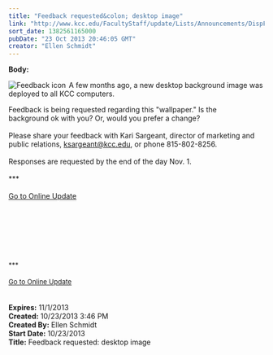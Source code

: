 ```yaml
---
title: "Feedback requested&colon; desktop image"
link: "http://www.kcc.edu/FacultyStaff/update/Lists/Announcements/DispForm.aspx?ID=1298"
sort_date: 1382561165000
pubDate: "23 Oct 2013 20:46:05 GMT"
creator: "Ellen Schmidt"
---
```


<div><b>Body:</b> <div class="ExternalClassF73F38FBF4214964A890626D7407CA91">
<div>
<div style="float:left;margin-right:6px"><img alt="Feedback icon" src="/FacultyStaff/update/PublishingImages/feedback1.gif" /></div>
<p>A few months ago, a new desktop background image was deployed to all KCC computers.</p></div>
<div>Feedback is being requested regarding this &quot;wallpaper.&quot; Is the background ok with you? Or, would you prefer a change?</div>
<div> </div>
<div>Please share your feedback with Kari Sargeant, director of marketing and public relations, <a href="mailto:ksargeant@kcc.edu">ksargeant@kcc.edu</a>, or phone 815-802-8256.</div>
<div> </div>
<div>Responses are requested by the end of the day Nov. 1.</div>
<div> </div>
<div>***</div>
<div> </div>
<div><a href="/FacultyStaff/update/Pages/dailyupdate.aspx">Go to Online Update</a></div>
<div> </div>
<div> </div>
<div> </div>
<div> </div>
<div> </div>
<div> </div>
<div> </div>
<div>
<div><font size="2">***</font></div>
<div><font size="2"></font> </div>
<div><font size="2"></font></div>
<div><font size="2"><a href="/FacultyStaff/update/Pages/dailyupdate.aspx">Go to Online Update</a></font></div>
<div><font size="2"></font> </div>
<div> </div>
<div><font size="2"></font></div></div></div></div>
<div><b>Expires:</b> 11/1/2013</div>
<div><b>Created:</b> 10/23/2013 3:46 PM</div>
<div><b>Created By:</b> Ellen Schmidt</div>
<div><b>Start Date:</b> 10/23/2013</div>
<div><b>Title:</b> Feedback requested: desktop image</div>
